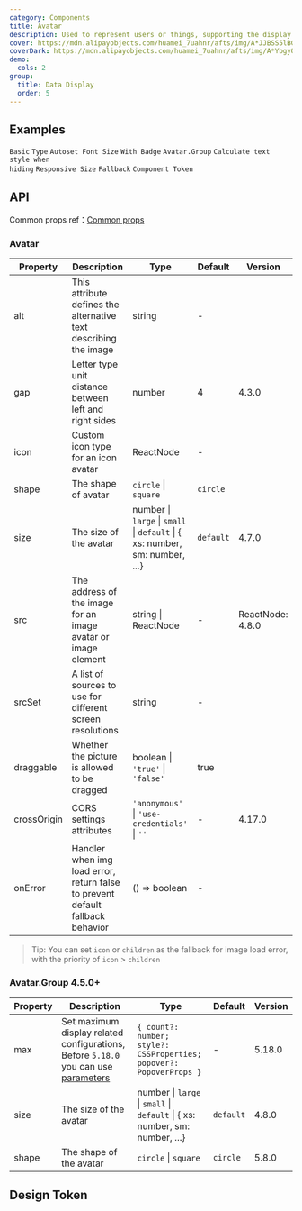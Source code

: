 ```yaml
---
category: Components
title: Avatar
description: Used to represent users or things, supporting the display of images, icons, or characters.
cover: https://mdn.alipayobjects.com/huamei_7uahnr/afts/img/A*JJBSS5lBG4IAAAAAAAAAAAAADrJ8AQ/original
coverDark: https://mdn.alipayobjects.com/huamei_7uahnr/afts/img/A*YbgyQaRGz-UAAAAAAAAAAAAADrJ8AQ/original
demo:
  cols: 2
group:
  title: Data Display
  order: 5
---
```


## Examples

<!-- prettier-ignore -->
<code src="./demo/basic.tsx">Basic</code>
<code src="./demo/type.tsx">Type</code>
<code src="./demo/dynamic.tsx">Autoset Font Size</code>
<code src="./demo/badge.tsx">With Badge</code>
<code src="./demo/group.tsx">Avatar.Group</code>
<code src="./demo/toggle-debug.tsx" debug>Calculate text style when hiding</code>
<code src="./demo/responsive.tsx">Responsive Size</code>
<code src="./demo/fallback.tsx" debug>Fallback</code>
<code src="./demo/component-token.tsx" debug>Component Token</code>

## API

Common props ref：[Common props](/docs/react/common-props)

### Avatar

| Property | Description | Type | Default | Version |
| --- | --- | --- | --- | --- |
| alt | This attribute defines the alternative text describing the image | string | - |  |
| gap | Letter type unit distance between left and right sides | number | 4 | 4.3.0 |
| icon | Custom icon type for an icon avatar | ReactNode | - |  |
| shape | The shape of avatar | `circle` \| `square` | `circle` |  |
| size | The size of the avatar | number \| `large` \| `small` \| `default` \| { xs: number, sm: number, ...} | `default` | 4.7.0 |
| src | The address of the image for an image avatar or image element | string \| ReactNode | - | ReactNode: 4.8.0 |
| srcSet | A list of sources to use for different screen resolutions | string | - |  |
| draggable | Whether the picture is allowed to be dragged | boolean \| `'true'` \| `'false'` | true |  |
| crossOrigin | CORS settings attributes | `'anonymous'` \| `'use-credentials'` \| `''` | - | 4.17.0 |
| onError | Handler when img load error, return false to prevent default fallback behavior | () => boolean | - |  |

> Tip: You can set `icon` or `children` as the fallback for image load error, with the priority of `icon` > `children`

### Avatar.Group <Badge>4.5.0+</Badge>

| Property | Description | Type | Default | Version |
| --- | --- | --- | --- | --- |
| max | Set maximum display related configurations, Before `5.18.0` you can use [parameters](https://github.com/ant-design/ant-design/blob/9d134859becbdae5b9ce276f6d9af4264691d81f/components/avatar/group.tsx#L35-L38) | `{ count?: number; style?: CSSProperties; popover?: PopoverProps }` | - | 5.18.0 |
| size | The size of the avatar | number \| `large` \| `small` \| `default` \| { xs: number, sm: number, ...} | `default` | 4.8.0 |
| shape | The shape of the avatar | `circle` \| `square` | `circle` | 5.8.0 |

## Design Token

<ComponentTokenTable component="Avatar"></ComponentTokenTable>
